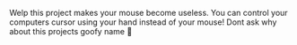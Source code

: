 Welp this project makes your mouse become useless. You can control your computers cursor using your hand instead of your mouse!
Dont ask why about this projects goofy name 🗿
